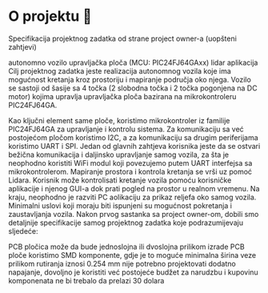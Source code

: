 # O projektu 🚗
Specifikacija projektnog zadatka od strane project owner-a (uopšteni zahtjevi)

autonomno vozilo
upravljačka ploča (MCU: PIC24FJ64GAxx)
lidar
aplikacija
Cilj projektnog zadatka jeste realizacija autonomnog vozila koje ima mogućnost kretanja kroz prostoriju i mapiranje područja oko njega. Vozilo se sastoji od šasije sa 4 točka (2 slobodna točka i 2 točka pogonjena na DC motor) kojima upravlja upravljačka ploča bazirana na mikrokontroleru PIC24FJ64GA.

Kao ključni element same ploče, koristimo mikrokontroler iz familije PIC24FJ64GA za upravljanje i kontrolu sistema. Za komunikaciju sa već postojećom pločom koristimo I2C, a za komunikaciju sa drugim periferijama koristimo UART i SPI. Jedan od glavnih zahtjeva korisnika jeste da se ostvari bežična komunikacija i daljinsko upravljanje samog vozila, za šta je neophodno koristiti WiFi modul koji povezujemo putem UART interfejsa sa mikrokontrolerom. Mapiranje prostora i kontrola kretanja se vrši uz pomoć Lidara. Korisnik može kontrolisati kretanje vozila pomoću korisničke aplikacije i njenog GUI-a dok prati pogled na prostor u realnom vremenu. Na kraju, neophodno je razviti PC aolikaciju za prikaz reljefa oko samog vozila. Minimalni uslovi koji moraju biti ispunjeni su mogućnost pokretanja i zaustavljanja vozila.
Nakon prvog sastanka sa project owner-om, dobili smo detaljnije specifikacije samog projektnog zadatka koje podrazumijevaju sljedeće:

PCB pločica može da bude jednoslojna ili dvoslojna
prilikom izrade PCB ploče koristimo SMD komponente, gdje je to moguće
minimalna širina veze prilikom rutiranja iznosi 0.254 mm
nije potrebno projektovati dodatno napajanje, dovoljno je koristiti već postojeće
budžet za narudzbu i kupovinu komponenata ne bi trebalo da prelazi 30 dolara
